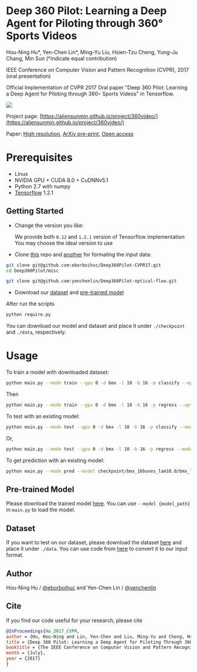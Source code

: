 
# Deep 360 Pilot: Learning a Deep Agent for Piloting through 360° Sports Videos

Hou-Ning Hu\*, Yen-Chen Lin\*, Ming-Yu Liu, Hsien-Tzu Cheng, Yung-Ju Chang, Min Sun
(\*indicate equal contribution)

IEEE Conference on Computer Vision and Pattern Recognition (CVPR), 2017 (oral presentation)

Official Implementation of CVPR 2017 Oral paper "Deep 360 Pilot: Learning a Deep Agent for Piloting through 360◦ Sports Videos" in Tensorflow.

![](https://user-images.githubusercontent.com/7057863/28415179-980e0d34-6d1c-11e7-87ae-8d190f7cdd2f.gif)

Project page: [https://aliensunmin.github.io/project/360video/](https://aliensunmin.github.io/project/360video/)

Paper: [High resolution](https://drive.google.com/file/d/0B2dg5RanEUBQRkJYZDc1Mmh2bmM/view), [ArXiv pre-print](https://arxiv.org/abs/1705.01759), [Open access](http://openaccess.thecvf.com/content_cvpr_2017/html/Hu_Deep_360_Pilot_CVPR_2017_paper.html)

# Prerequisites

- Linux
- NVIDIA GPU + CUDA 8.0 + CuDNNv5.1
- Python 2.7 with numpy
- [Tensorflow](https://www.tensorflow.org/) 1.2.1


## Getting Started
- Change the version you like:

  We provide both `0.12` and `1.2.1` version of Tensorflow implementation
You may choose the ideal version to use

- Clone [this](https://github.com/eborboihuc/Deep360Pilot-CVPR17) repo and [another](https://github.com/yenchenlin/Deep360Pilot-optical-flow) for formating the input data:
```bash
git clone git@github.com:eborboihuc/Deep360Pilot-CVPR17.git
cd Deep360Pilot/misc

git clone git@github.com:yenchenlin/Deep360Pilot-optical-flow.git
```
- Download our [dataset](#dataset) and [pre-trained model](#pre-trained-model)

After run the scripts
```bash
python require.py
```
You can download our model and dataset and place it under `./checkpoint` and `./data`, respectively.


# Usage
To train a model with downloaded dataset:
```bash
python main.py --mode train --gpu 0 -d bmx -l 10 -b 16 -p classify --opt Adam
```
Then
```bash
python main.py --mode train --gpu 0 -d bmx -l 10 -b 16 -p regress --opt Adam --model checkpoint/bmx_16boxes_lam10.0/bmx_lam1_classify_best_model
```

To test with an existing model:
```bash
python main.py --mode test --gpu 0 -d bmx -l 10 -b 16 -p classify --model checkpoint/bmx_16boxes_lam10.0/bmx_lam1_classify_best_model
```
Or,
```bash
python main.py --mode test --gpu 0 -d bmx -l 10 -b 16 -p regress --model checkpoint/bmx_16boxes_lam10.0/bmx_lam10.0_regress_best_model
```

To get prediction with an existing model:
```bash
python main.py --mode pred --model checkpoint/bmx_16boxes_lam10.0/bmx_lam10.0_regress_best_model --gpu 0 -d bmx -l 10 -b 16 -p regress -n zZ6FlZRLvek_6
```

## Pre-trained Model
Please download the trained model [here](https://drive.google.com/uc?export=download&id=0B9wE6h4m--wjNWdFbnVYbG9kNm8).
You can use `--model {model_path}` in `main.py` to load the model. 

## Dataset
If you want to test on our dataset, please download the dataset [here](https://drive.google.com/uc?export=download&id=0B9wE6h4m--wjWnF3LV9WUXdZMzA) and place it under `./data`.
You can use code from [here](https://github.com/yenchenlin/Deep360Pilot-optical-flow) to convert it to our input format.

## Author
Hou-Ning Hu / [@eborboihuc](https://eborboihuc.github.io/) and Yen-Chen Lin / [@yenchenlin](https://yclin.me)

## Cite
If you find our code useful for your research, please cite
```bibtex
@InProceedings{Hu_2017_CVPR,
author = {Hu, Hou-Ning and Lin, Yen-Chen and Liu, Ming-Yu and Cheng, Hsien-Tzu and Chang, Yung-Ju and Sun, Min},
title = {Deep 360 Pilot: Learning a Deep Agent for Piloting Through 360deg Sports Videos},
booktitle = {The IEEE Conference on Computer Vision and Pattern Recognition (CVPR)},
month = {July},
year = {2017}
}
```
